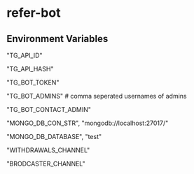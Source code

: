 # refer-bot

## Environment Variables

"TG_API_ID"

"TG_API_HASH"

"TG_BOT_TOKEN"

"TG_BOT_ADMINS"  # comma seperated usernames of admins

"TG_BOT_CONTACT_ADMIN"

"MONGO_DB_CON_STR", "mongodb://localhost:27017/"

"MONGO_DB_DATABASE", "test"

"WITHDRAWALS_CHANNEL"

"BRODCASTER_CHANNEL"
